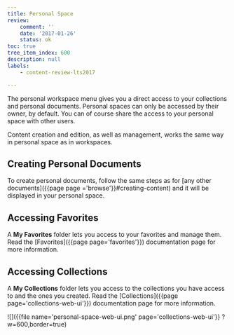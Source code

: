```yaml
---
title: Personal Space
review:
    comment: ''
    date: '2017-01-26'
    status: ok
toc: true
tree_item_index: 600
description: null
labels:
    - content-review-lts2017

---
```


The personal workspace menu gives you a direct access to your collections and personal documents. Personal spaces can only be accessed by their owner, by default. You can of course share the access to your personal space with other users.

Content creation and edition, as well as management, works the same way in personal space as in workspaces.

## Creating Personal Documents

To create personal documents, follow the same steps as for [any other documents]({{page page ='browse'}}#creating-content) and it will be displayed in your personal space.

## Accessing Favorites

A **My Favorites** folder lets you access to your favorites and manage them. Read the [Favorites]({{page page='favorites'}}) documentation page for more information.

## Accessing Collections

A **My Collections** folder lets you access to the collections you have access to and the ones you created.
Read the [Collections]({{page page='collections-web-ui'}}) documentation page for more information.

![]({{file name='personal-space-web-ui.png' page='collections-web-ui'}} ?w=600,border=true)
